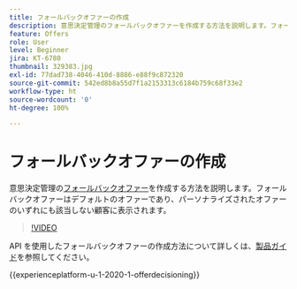 ```yaml
---
title: フォールバックオファーの作成
description: 意思決定管理のフォールバックオファーを作成する方法を説明します。フォールバックオファーには実施要件ルールが関連付けられているため、関係のある顧客にのみオファーを表示することができます。
feature: Offers
role: User
level: Beginner
jira: KT-6780
thumbnail: 329383.jpg
exl-id: 77dad738-4046-410d-8886-e88f9c872320
source-git-commit: 542ed8b8a55d7f1a2153313c6184b759c68f33e2
workflow-type: ht
source-wordcount: '0'
ht-degree: 100%

---
```


# フォールバックオファーの作成

意思決定管理の[フォールバックオファー](https://experienceleague.adobe.com/docs/journey-optimizer/using/offer-decisioniong/managing-offers-in-the-offer-library/creating-fallback-offers.html?lang=ja)を作成する方法を説明します。フォールバックオファーはデフォルトのオファーであり、パーソナライズされたオファーのいずれにも該当しない顧客に表示されます。

>[!VIDEO](https://video.tv.adobe.com/v/329383?quality=12&learn=on)

API を使用したフォールバックオファーの作成方法について詳しくは、[製品ガイド](https://experienceleague.adobe.com/docs/journey-optimizer/using/offer-decisioniong/api-reference/offers-api/fallback-offers/create.html?lang=ja)を参照してください。

{{experienceplatform-u-1-2020-1-offerdecisioning}}
